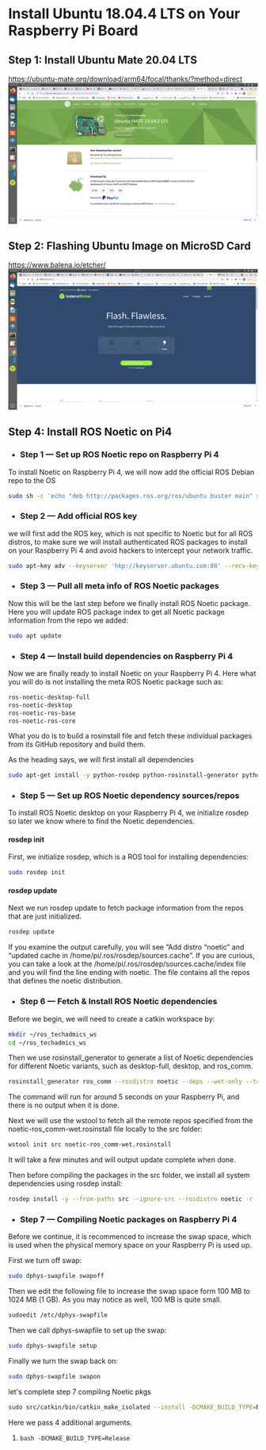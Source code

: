 # Install Ubuntu 18.04.4 LTS on Your Raspberry Pi Board

## Step 1: Install Ubuntu Mate 20.04 LTS

<https://ubuntu-mate.org/download/arm64/focal/thanks/?method=direct>
![install ubuntu](ubuntumate.png)

## Step 2: Flashing Ubuntu Image on MicroSD Card

<https://www.balena.io/etcher/>
![flash ubuntu](flashUbuntu.png)


## Step 4: Install ROS Noetic on Pi4
* ### Step 1 — Set up ROS Noetic repo on Raspberry Pi 4
To install Noetic on Raspberry Pi 4, we will now add the official ROS Debian repo to the OS
```bash 
sudo sh -c 'echo "deb http://packages.ros.org/ros/ubuntu buster main" > /etc/apt/sources.list.d/ros-noetic.list'
```
* ### Step 2 — Add official ROS key
we will first add the ROS key, which is not specific to Noetic but for all ROS distros, to make sure we will install authenticated ROS packages to install on your Raspberry Pi 4 and avoid hackers to intercept your network traffic.
``` bash
sudo apt-key adv --keyserver 'hkp://keyserver.ubuntu.com:80' --recv-key C1CF6E31E6BADE8868B172B4F42ED6FBAB17C654
```

* ### Step 3 — Pull all meta info of ROS Noetic packages
Now this will be the last step before we finally install ROS Noetic package. Here you will update ROS package index to get all Noetic package information from the repo we added:
```bash 
sudo apt update
```
* ### Step 4 — Install build dependencies on Raspberry Pi 4
Now we are finally ready to install Noetic on your Raspberry Pi 4. Here what you will do is not installing the meta ROS Noetic package such as:

    ros-noetic-desktop-full
    ros-noetic-desktop
    ros-noetic-ros-base
    ros-noetic-ros-core

What you do is to build a rosinstall file and fetch these individual packages from its GitHub repository and build them.

As the heading says, we will first install all dependencies

```bash 
sudo apt-get install -y python-rosdep python-rosinstall-generator python-wstool python-rosinstall build-essential cmake
```
* ### Step 5 — Set up ROS Noetic dependency sources/repos
To install ROS Noetic desktop on your Raspberry Pi 4, we initialize rosdep so later we know where to find the Noetic dependencies.

#### rosdep init
First, we initialize rosdep, which is a ROS tool for installing dependencies:

```bash
sudo rosdep init
```
#### rosdep update
Next we run rosdep update to fetch package information from the repos that are just initialized.
```bash
rosdep update
```
If you examine the output carefully, you will see “Add distro “noetic” and “updated cache in /home/pi/.ros/rosdep/sources.cache”. If you are curious, you can take a look at the /home/pi/.ros/rosdep/sources.cache/index file and you will find the line ending with noetic. The file contains all the repos that defines the noetic distribution.

* ### Step 6 — Fetch & Install ROS Noetic dependencies
Before we begin, we will need to create a catkin workspace by:
```bash 
mkdir ~/ros_techadmics_ws
cd ~/ros_techadmics_ws
```
Then we use rosinstall_generator to generate a list of Noetic dependencies for different Noetic variants, such as desktop-full, desktop, and ros_comm.

```bash
rosinstall_generator ros_comm --rosdistro noetic --deps --wet-only --tar > noetic-ros_comm-wet.rosinstall
```
The command will run for around 5 seconds on your Raspberry Pi, and there is no output when it is done.

Next we will use the wstool to fetch all the remote repos specified from the noetic-ros_comm-wet.rosinstall file locally to the src folder:
```bash
wstool init src noetic-ros_comm-wet.rosinstall
```
It will take a few minutes and will output update complete when done.

Then before compiling the packages in the src folder, we install all system dependencies using rosdep install:
```bash 
rosdep install -y --from-paths src --ignore-src --rosdistro noetic -r --os=debian:buster
```
* ### Step 7 — Compiling Noetic packages on Raspberry Pi 4
Before we continue, it is recommenced to increase the swap space, which is used when the physical memory space on your Raspberry Pi is used up.

First we turn off swap:
```bash
sudo dphys-swapfile swapoff
```
Then we edit the following file to increase the swap space form 100 MB to 1024 MB (1 GB). As you may notice as well, 100 MB is quite small.
```bash
sudoedit /etc/dphys-swapfile
```
Then we call dphys-swapfile to set up the swap:
```bash
sudo dphys-swapfile setup
```
Finally we turn the swap back on:
```bash
sudo dphys-swapfile swapon
```
let's complete step 7 compiling Noetic pkgs
```bash
sudo src/catkin/bin/catkin_make_isolated --install -DCMAKE_BUILD_TYPE=Release --install-space /opt/ros/noetic -j1 -DPYTHON_EXECUTABLE=/usr/bin/python3
```
Here we pass 4 additional arguments.
1.    ```bash -DCMAKE_BUILD_TYPE=Release ```
